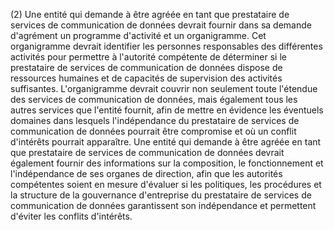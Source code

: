 (2) Une entité qui demande à être agréée en tant que prestataire de services de communication de données devrait fournir dans sa demande d'agrément un programme d'activité et un organigramme. Cet organigramme devrait identifier les personnes responsables des différentes activités pour permettre à l'autorité compétente de déterminer si le prestataire de services de communication de données dispose de ressources humaines et de capacités de supervision des activités suffisantes. L'organigramme devrait couvrir non seulement toute l'étendue des services de communication de données, mais également tous les autres services que l'entité fournit, afin de mettre en évidence les éventuels domaines dans lesquels l'indépendance du prestataire de services de communication de données pourrait être compromise et où un conflit d'intérêts pourrait apparaître. Une entité qui demande à être agréée en tant que prestataire de services de communication de données devrait également fournir des informations sur la composition, le fonctionnement et l'indépendance de ses organes de direction, afin que les autorités compétentes soient en mesure d'évaluer si les politiques, les procédures et la structure de la gouvernance d'entreprise du prestataire de services de communication de données garantissent son indépendance et permettent d'éviter les conflits d'intérêts.
